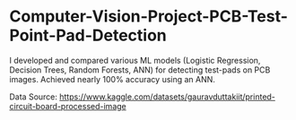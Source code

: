 # Computer-Vision-Project-PCB-Test-Point-Pad-Detection
I developed and compared various ML models (Logistic Regression, Decision Trees, Random Forests, ANN) for detecting test-pads on PCB images. Achieved nearly 100% accuracy using an ANN.

Data Source: https://www.kaggle.com/datasets/gauravduttakiit/printed-circuit-board-processed-image 
